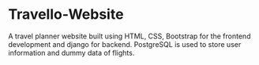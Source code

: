 # Travello-Website
A travel planner website built using HTML, CSS, Bootstrap for the frontend development and django for backend. PostgreSQL is used to store user information and dummy data of flights.
